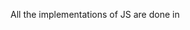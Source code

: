 All the implementations of JS are done in <script> used under <body> tag & all the implementations of CSS is done in <link> tag under <head> tag.
Internal JS  and CSS is used in these implimentations using <script> and <link> tag respectively.
